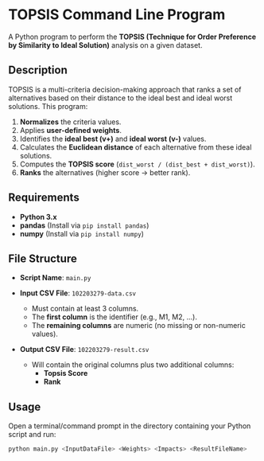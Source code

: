 # TOPSIS Command Line Program

A Python program to perform the **TOPSIS (Technique for Order Preference by Similarity to Ideal Solution)** analysis on a given dataset.

## Description

TOPSIS is a multi-criteria decision-making approach that ranks a set of alternatives based on their distance to the ideal best and ideal worst solutions. This program:

1. **Normalizes** the criteria values.
2. Applies **user-defined weights**.
3. Identifies the **ideal best (v+)** and **ideal worst (v-)** values.
4. Calculates the **Euclidean distance** of each alternative from these ideal solutions.
5. Computes the **TOPSIS score** (`dist_worst / (dist_best + dist_worst)`).
6. **Ranks** the alternatives (higher score → better rank).

## Requirements

- **Python 3.x**
- **pandas** (Install via `pip install pandas`)
- **numpy** (Install via `pip install numpy`)

## File Structure

- **Script Name**: `main.py`

- **Input CSV File**: `102203279-data.csv`  
  - Must contain at least 3 columns.
  - The **first column** is the identifier (e.g., M1, M2, ...).
  - The **remaining columns** are numeric (no missing or non-numeric values).

- **Output CSV File**: `102203279-result.csv`  
  - Will contain the original columns plus two additional columns:  
    - **Topsis Score**  
    - **Rank**

## Usage

Open a terminal/command prompt in the directory containing your Python script and run:

```bash
python main.py <InputDataFile> <Weights> <Impacts> <ResultFileName>
```

